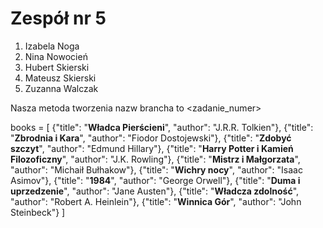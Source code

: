 # Zespół nr 5
1. Izabela Noga 
2. Nina  Nowocień
3. Hubert Skierski
4. Mateusz Skierski
5. Zuzanna Walczak

Nasza metoda tworzenia nazw brancha to <zadanie_numer>  

books = [
    {"title": "**Władca Pierścieni**", "author": "J.R.R. Tolkien"},
    {"title": "**Zbrodnia i Kara**", "author": "Fiodor Dostojewski"},
    {"title": "**Zdobyć szczyt**", "author": "Edmund Hillary"},
    {"title": "**Harry Potter i Kamień Filozoficzny**", "author": "J.K. Rowling"},
    {"title": "**Mistrz i Małgorzata**", "author": "Michaił Bułhakow"},
    {"title": "**Wichry nocy**", "author": "Isaac Asimov"},
    {"title": "**1984**", "author": "George Orwell"},
    {"title": "**Duma i uprzedzenie**", "author": "Jane Austen"},
    {"title": "**Władcza zdolność**", "author": "Robert A. Heinlein"},
    {"title": "**Winnica Gór**", "author": "John Steinbeck"}
]
